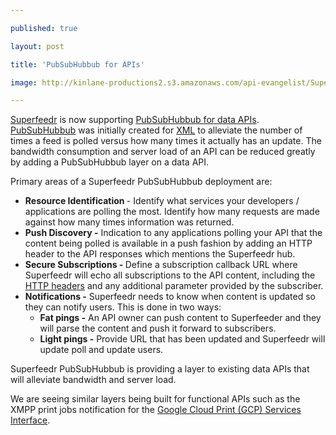---
published: true
layout: post
title: 'PubSubHubbub for APIs'
image: http://kinlane-productions2.s3.amazonaws.com/api-evangelist/Superfeedr.png
---

<a href="http://www.superfeedr.com/" target="_blank">Superfeedr</a> is now supporting <a href=" http://disqus.com/forums/superfeedr-thoughts/superfeedr_pubsubhubbub_for_apis/trackback/" target="_blank">PubSubHubbub for data APIs</a>.  <a href="https://code.google.com/p/pubsubhubbub/">PubSubHubbub</a> was initially created for <a class="zem_slink" title="XML" rel="wikipedia" href="https://en.wikipedia.org/wiki/XML">XML</a> to alleviate the number of times a feed is polled versus how many times it actually has an update.
<a href="http://www.superfeedr.com/" target="_blank">
<img style="paddng: 15px;" src="https://kinlane-productions2.s3.amazonaws.com/api-evangelist/Superfeedr.png" alt="" align="right" /></a> The bandwidth consumption and server load of an API can be reduced greatly by adding a PubSubHubbub layer on a data API.<p>
Primary areas of a Superfeedr PubSubHubbub deployment are:
<ul class="mainlist">
	<li><strong>Resource Identification </strong>- Identify what services your developers / applications are polling the most.  Identify how many requests are made against how many times information was returned.</li>
	<li><strong>Push Discovery -</strong> Indication to any applications polling your API that the content being polled is available in a push fashion by adding an HTTP header to the API responses which mentions the Superfeedr hub.</li>
	<li><strong>Secure Subscriptions - </strong>Define a subscription callback URL where Superfeedr will echo all subscriptions to the API content, including the <a class="zem_slink" title="List of HTTP header fields" rel="wikipedia" href="https://en.wikipedia.org/wiki/List_of_HTTP_header_fields">HTTP headers</a> and any additional parameter provided by the subscriber.</li>
	<li><strong>Notifications -</strong> Superfeedr needs to know when content is updated so they can notify users.  This is done in two ways:
<ul class="mainlist">
	<li><strong>Fat pings -</strong> An API owner can push content to Superfeeder and they will parse the content and push it forward to subscribers.</li>
	<li><strong>Light pings -</strong> Provide URL that has been updated and Superfeedr will update poll and update users.</li>
</ul>
</li>
</ul>
Superfeedr PubSubHubbub is providing a layer to existing data APIs that will alleviate bandwidth and server load.<p>
We are seeing similar layers being built for functional APIs such as the XMPP print jobs notification for the <a href="https://code.google.com/apis/cloudprint/docs/proxyinterfaces.html" target="_blank">Google Cloud Print (GCP) Services Interface</a>.


